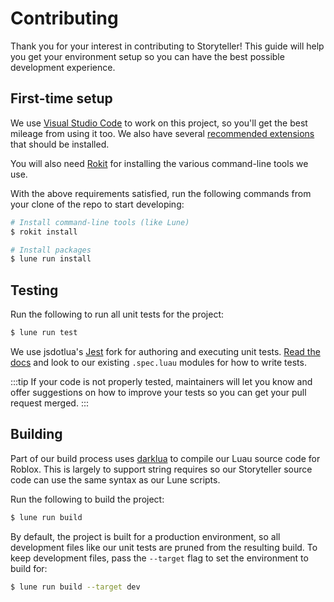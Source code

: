 # Contributing

Thank you for your interest in contributing to Storyteller! This guide will help you get your environment setup so you can have the best possible development experience.

## First-time setup

We use [Visual Studio Code](https://code.visualstudio.com/) to work on this project, so you'll get the best mileage from using it too. We also have several [recommended extensions](https://github.com/flipbook-labs/flipbook/blob/main/.vscode/extensions.json) that should be installed.

You will also need [Rokit](https://github.com/rojo-rbx/rokit/) for installing the various command-line tools we use.

With the above requirements satisfied, run the following commands from your clone of the repo to start developing:

```sh
# Install command-line tools (like Lune)
$ rokit install

# Install packages
$ lune run install
```

## Testing

Run the following to run all unit tests for the project:

```sh
$ lune run test
```

We use jsdotlua's [Jest](https://github.com/jsdotlua/jest-lua) fork for authoring and executing unit tests. [Read the docs](https://jsdotlua.github.io/jest-lua/) and look to our existing `.spec.luau` modules for how to write tests.

:::tip
If your code is not properly tested, maintainers will let you know and offer suggestions on how to improve your tests so you can get your pull request merged.
:::

## Building

Part of our build process uses [darklua](https://github.com/seaofvoices/darklua) to compile our Luau source code for Roblox. This is largely to support string requires so our Storyteller source code can use the same syntax as our Lune scripts.

Run the following to build the project:

```sh
$ lune run build
```

By default, the project is built for a production environment, so all development files like our unit tests are pruned from the resulting build. To keep development files, pass the `--target` flag to set the environment to build for:

```sh
$ lune run build --target dev
```

